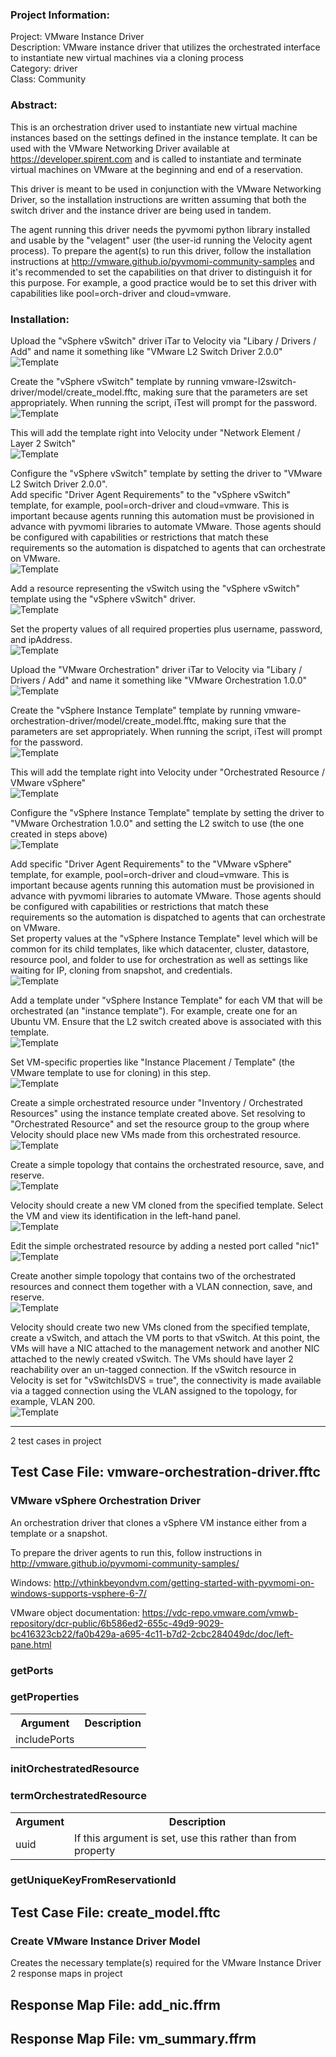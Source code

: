 ### Project Information:
Project: VMware Instance Driver  
Description: VMware instance driver that utilizes the orchestrated interface to instantiate new virtual machines via a cloning process  
Category: driver    
Class: Community    
  
### Abstract:  
  
This is an orchestration driver used to instantiate new virtual machine instances based on the settings defined in the instance template. It can be used with the VMware Networking Driver available at https://developer.spirent.com and is called to instantiate and terminate virtual machines on VMware at the beginning and end of a reservation.   
  
This driver is meant to be used in conjunction with the VMware Networking Driver, so the installation instructions are written assuming that both the switch driver and the instance driver are being used in tandem.  
  
The agent running this driver needs the pyvmomi python library installed and usable by the "velagent" user (the user-id running the Velocity agent process). To prepare the agent(s) to run this driver, follow the installation instructions at http://vmware.github.io/pyvmomi-community-samples and it's recommended to set the capabilities on that driver to distinguish it for this purpose. For example, a good practice would be to set this driver with capabilities like pool=orch-driver and cloud=vmware.  
  
  
### Installation:  
    
Upload the "vSphere vSwitch" driver iTar to Velocity via "Libary / Drivers / Add" and name it something like "VMware L2 Switch Driver 2.0.0"  
![Template](documentation/l2.driver.upload.png)  
  
Create the "vSphere vSwitch" template by running vmware-l2switch-driver/model/create_model.fftc, making sure that the parameters are set appropriately. When running the script, iTest will prompt for the password.  
![Template](documentation/password1.png)  
  
This will add the template right into Velocity under "Network Element / Layer 2 Switch"  
![Template](documentation/l2.template.added.png)  
  
Configure the "vSphere vSwitch" template by setting the driver to "VMware L2 Switch Driver 2.0.0".  
Add specific "Driver Agent Requirements" to the "vSphere vSwitch" template, for example, pool=orch-driver and cloud=vmware. This is important because agents running this automation must be provisioned in advance with pyvmomi libraries to automate VMware. Those agents should be configured with capabilities or restrictions that match these requirements so the automation is dispatched to agents that can orchestrate on VMware.  
![Template](documentation/l2.template.requirements.png)  
  
Add a resource representing the vSwitch using the "vSphere vSwitch" template using the "vSphere vSwitch" driver.  
![Template](documentation/new.l2.resource.1.png)  
  
Set the property values of all required properties plus username, password, and ipAddress.  
![Template](documentation/new.l2.resource.2.png)  
  
Upload the "VMware Orchestration" driver iTar to Velocity via "Libary / Drivers / Add" and name it something like "VMware Orchestration 1.0.0"  
![Template](documentation/instance.driver.upload.png)  
  
Create the "vSphere Instance Template" template by running vmware-orchestration-driver/model/create_model.fftc, making sure that the parameters are set appropriately. When running the script, iTest will prompt for the password.  
![Template](documentation/run.model.png)  
  
This will add the template right into Velocity under "Orchestrated Resource / VMware vSphere"  
![Template](documentation/instance.template.added.png)  
  
Configure the "vSphere Instance Template" template by setting the driver to "VMware Orchestration 1.0.0" and setting the L2 switch to use (the one created in steps above)  
![Template](documentation/config.instance.template.1.png)  
  
Add specific "Driver Agent Requirements" to the "VMware vSphere" template, for example, pool=orch-driver and cloud=vmware. This is important because agents running this automation must be provisioned in advance with pyvmomi libraries to automate VMware. Those agents should be configured with capabilities or restrictions that match these requirements so the automation is dispatched to agents that can orchestrate on VMware.  
Set property values at the "vSphere Instance Template" level which will be common for its child templates, like which datacenter, cluster, datastore, resource pool, and folder to use for orchestration as well as settings like waiting for IP, cloning from snapshot, and credentials.  
![Template](documentation/config.instance.template.2.png)  
  
Add a template under "vSphere Instance Template" for each VM that will be orchestrated (an "instance template"). For example, create one for an Ubuntu VM. Ensure that the L2 switch created above is associated with this template.  
![Template](documentation/ubuntu.instance.1.png)  
  
Set VM-specific properties like "Instance Placement / Template" (the VMware template to use for cloning) in this step.  
![Template](documentation/ubuntu.instance.2.png)  
  
Create a simple orchestrated resource under "Inventory / Orchestrated Resources" using the instance template created above. Set resolving to "Orchestrated Resource" and set the resource group to the group where Velocity should place new VMs made from this orchestrated resource.  
![Template](documentation/new.orch.1.png)  
  
Create a simple topology that contains the orchestrated resource, save, and reserve.   
![Template](documentation/simple.topo.1.png)  
  
Velocity should create a new VM cloned from the specified template. Select the VM and view its identification in the left-hand panel.  
![Template](documentation/simple.res.1.png)  
  
Edit the simple orchestrated resource by adding a nested port called "nic1"  
![Template](documentation/nic1.png)  
  
Create another simple topology that contains two of the orchestrated resources and connect them together with a VLAN connection, save, and reserve.  
![Template](documentation/simple.topo.2.png)  
  
Velocity should create two new VMs cloned from the specified template, create a vSwitch, and attach the VM ports to that vSwitch. At this point, the VMs will have a NIC attached to the management network and another NIC attached to the newly created vSwitch. The VMs should have layer 2 reachability over an un-tagged connection. If the vSwitch resource in Velocity is set for "vSwitchIsDVS = true", the connectivity is made available via a tagged connection using the VLAN assigned to the topology, for example, VLAN 200.   
![Template](documentation/simple.res.2.png)  

 ----
2 test cases in project
## Test Case File: vmware-orchestration-driver.fftc
### VMware vSphere Orchestration Driver
An orchestration driver that clones a vSphere VM instance either from a template or a snapshot.

To prepare the driver agents to run this, follow instructions in http://vmware.github.io/pyvmomi-community-samples/

Windows: http://vthinkbeyondvm.com/getting-started-with-pyvmomi-on-windows-supports-vsphere-6-7/

VMware object documentation: https://vdc-repo.vmware.com/vmwb-repository/dcr-public/6b586ed2-655c-49d9-9029-bc416323cb22/fa0b429a-a695-4c11-b7d2-2cbc284049dc/doc/left-pane.html

### getPorts
### getProperties
<table><tr><th>Argument</th><th>Description</th></tr>
<tr><td>includePorts</td><tr></tr></table>

### initOrchestratedResource
### termOrchestratedResource
<table><tr><th>Argument</th><th>Description</th></tr>
<tr><td>uuid</td><td>If this argument is set, use this rather than from property</tr></td></table>

### getUniqueKeyFromReservationId
## Test Case File: create_model.fftc
### Create VMware Instance Driver Model
Creates the necessary template(s) required for the VMware Instance Driver
2 response maps in project
## Response Map File: add_nic.ffrm
## Response Map File: vm_summary.ffrm